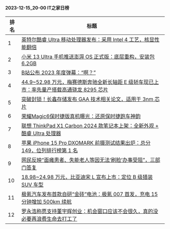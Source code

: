 #### 2023-12-15_20-00  IT之家日榜

| 排名 | 标题|
| --- | ---|
| 1 | [英特尔酷睿 Ultra 移动处理器发布：采用 Intel 4 工艺，核显性能翻倍](https://www.ithome.com/0/739/327.htm) |
| 2 | [小米 13 Ultra 手机推送澎湃 OS 正式版：底层重构，安装包 6.2GB](https://www.ithome.com/0/739/351.htm) |
| 3 | [B站公布 2023 年度弹幕：“啊？”](https://www.ithome.com/0/739/399.htm) |
| 4 | [44.9~52.98 万元，梅赛德斯奔驰全新长轴距 E 级轿车现已上市：率先量产搭载高通骁龙 8295 芯片](https://www.ithome.com/0/739/336.htm) |
| 5 | [突破封锁！长鑫存储发布 GAA 技术相关论文，适用于 3nm 芯片](https://www.ithome.com/0/739/346.htm) |
| 6 | [荣耀Magic6保时捷版真机曝光：还原保时捷跑车神韵](https://www.ithome.com/0/739/369.htm) |
| 7 | [联想 ThinkPad X1 Carbon 2024 款笔记本上架：全新外观 + 酷睿 Ultra 处理器](https://www.ithome.com/0/739/335.htm) |
| 8 | [苹果 iPhone 15 Pro DXOMARK 前摄测试结果出炉：总分 149，位列排行榜第 1 名](https://www.ithome.com/0/739/325.htm) |
| 9 | [网民反映“面瘫患者、失能老人等因无法‘刷脸’办事受阻”，三部门答复](https://www.ithome.com/0/739/360.htm) |
| 10 | [18.98~24.98 万元，比亚迪宋 L 宣布上市：定位 B 级猎装 SUV 车型](https://www.ithome.com/0/739/479.htm) |
| 11 | [极氪汽车发布首款自研“金砖”电池：极氪 007 首发，充电 15 分钟增加 500km 续航](https://www.ithome.com/0/739/302.htm) |
| 12 | [罗永浩称愿支持董宇辉创业：机会窗口应该不会很久，真的没必要再浪费生命去打工了](https://www.ithome.com/0/739/523.htm) |
